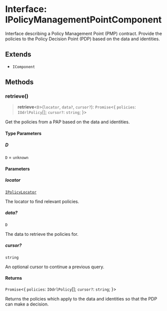 # Interface: IPolicyManagementPointComponent

Interface describing a Policy Management Point (PMP) contract.
Provide the policies to the Policy Decision Point (PDP) based on the data and identities.

## Extends

- `IComponent`

## Methods

### retrieve()

> **retrieve**\<`D`\>(`locator`, `data?`, `cursor?`): `Promise`\<\{ `policies`: `IOdrlPolicy`[]; `cursor?`: `string`; \}\>

Get the policies from a PAP based on the data and identities.

#### Type Parameters

##### D

`D` = `unknown`

#### Parameters

##### locator

[`IPolicyLocator`](IPolicyLocator.md)

The locator to find relevant policies.

##### data?

`D`

The data to retrieve the policies for.

##### cursor?

`string`

An optional cursor to continue a previous query.

#### Returns

`Promise`\<\{ `policies`: `IOdrlPolicy`[]; `cursor?`: `string`; \}\>

Returns the policies which apply to the data and identities so that the PDP can make a decision.
